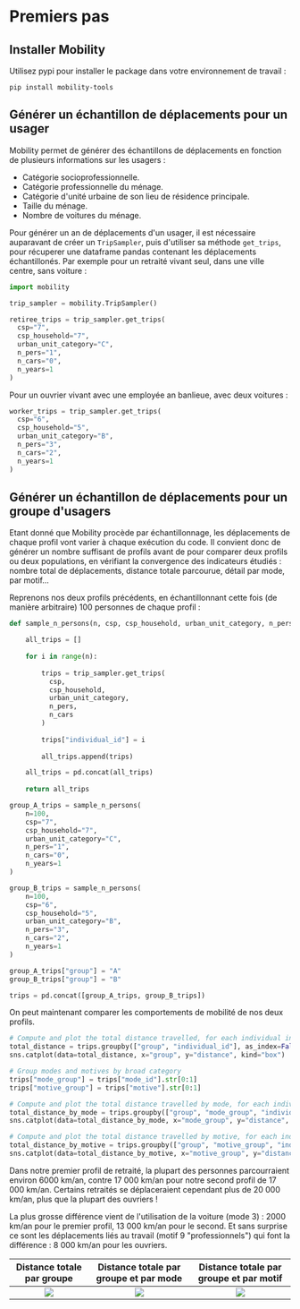 # Premiers pas
## Installer Mobility
Utilisez pypi pour installer le package dans votre environnement de travail :
```shell
pip install mobility-tools
```

## Générer un échantillon de déplacements pour un usager
Mobility permet de générer des échantillons de déplacements en fonction de plusieurs informations sur les usagers :
- Catégorie socioprofessionnelle.
- Catégorie professionnelle du ménage.
- Catégorie d'unité urbaine de son lieu de résidence principale.
- Taille du ménage.
- Nombre de voitures du ménage.

Pour générer un an de déplacements d'un usager, il est nécessaire auparavant de créer un `TripSampler`, puis d'utiliser sa méthode `get_trips`, pour récuperer une dataframe pandas contenant les déplacements échantillonés. Par exemple pour un retraité vivant seul, dans une ville centre, sans voiture :

```python
import mobility

trip_sampler = mobility.TripSampler()

retiree_trips = trip_sampler.get_trips(
  csp="7",
  csp_household="7",
  urban_unit_category="C",
  n_pers="1",
  n_cars="0",
  n_years=1
)
```

Pour un ouvrier vivant avec une employée an banlieue, avec deux voitures :

```python
worker_trips = trip_sampler.get_trips(
  csp="6",
  csp_household="5",
  urban_unit_category="B",
  n_pers="3",
  n_cars="2",
  n_years=1
)
```

## Générer un échantillon de déplacements pour un groupe d'usagers
Etant donné que Mobility procède par échantillonnage, les déplacements de chaque profil vont varier à chaque exécution du code. Il convient donc de générer un nombre suffisant de profils avant de pour comparer deux profils ou deux populations, en vérifiant la convergence des indicateurs étudiés : nombre total de déplacements, distance totale parcourue, détail par mode, par motif...

Reprenons nos deux profils précédents, en échantillonnant cette fois (de manière arbitraire) 100 personnes de chaque profil :

```python
def sample_n_persons(n, csp, csp_household, urban_unit_category, n_pers, n_cars, n_years):

    all_trips = []
    
    for i in range(n):
        
        trips = trip_sampler.get_trips(
          csp,
          csp_household,
          urban_unit_category,
          n_pers,
          n_cars
        )
        
        trips["individual_id"] = i
        
        all_trips.append(trips)

    all_trips = pd.concat(all_trips)
    
    return all_trips

group_A_trips = sample_n_persons(
    n=100,
    csp="7",
    csp_household="7",
    urban_unit_category="C",
    n_pers="1",
    n_cars="0",
    n_years=1
)

group_B_trips = sample_n_persons(
    n=100,
    csp="6",
    csp_household="5",
    urban_unit_category="B",
    n_pers="3",
    n_cars="2",
    n_years=1
)

group_A_trips["group"] = "A"
group_B_trips["group"] = "B"

trips = pd.concat([group_A_trips, group_B_trips])
```

On peut maintenant comparer les comportements de mobilité de nos deux profils. 

```python
# Compute and plot the total distance travelled, for each individual in each group
total_distance = trips.groupby(["group", "individual_id"], as_index=False)["distance"].sum()
sns.catplot(data=total_distance, x="group", y="distance", kind="box")

# Group modes and motives by broad category
trips["mode_group"] = trips["mode_id"].str[0:1]
trips["motive_group"] = trips["motive"].str[0:1]

# Compute and plot the total distance travelled by mode, for each individual in each group
total_distance_by_mode = trips.groupby(["group", "mode_group", "individual_id"], as_index=False)["distance"].sum()
sns.catplot(data=total_distance_by_mode, x="mode_group", y="distance", hue="group", kind="box")

# Compute and plot the total distance travelled by motive, for each individual in each group
total_distance_by_motive = trips.groupby(["group", "motive_group", "individual_id"], as_index=False)["distance"].sum()
sns.catplot(data=total_distance_by_motive, x="motive_group", y="distance", hue="group", kind="box")
```

Dans notre premier profil de retraité, la plupart des personnes parcourraient environ 6000 km/an, contre 17 000 km/an pour notre second profil de 17 000 km/an. Certains retraités se déplaceraient cependant plus de 20 000 km/an, plus que la plupart des ouvriers !

La plus grosse différence vient de l'utilisation de la voiture (mode 3) : 2000 km/an pour le premier profil, 13 000 km/an pour le second. Et sans surprise ce sont les déplacements liés au travail (motif 9 "professionnels") qui font la différence : 8 000 km/an pour les ouvriers.

| Distance totale par groupe | Distance totale par groupe et par mode | Distance totale par groupe et par motif |
|:----------------------:|:----------------------:|:----------------------:|
| ![](total_distance.png) | ![](total_distance_by_mode.png) | ![](total_distance_by_motive.png) |

